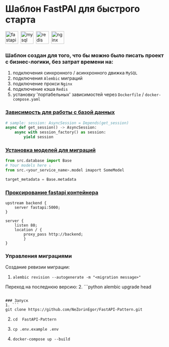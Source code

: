 # Шаблон FastPAI для быстрого старта

<img src="https://cdn.jsdelivr.net/gh/devicons/devicon/icons/fastapi/fastapi-original.svg" title="fastapi" width="40" height="40"/>&nbsp;
<img src="https://cdn.jsdelivr.net/gh/devicons/devicon/icons/mysql/mysql-original.svg" title="mysql" width="40" height="40"/>&nbsp;
<img src="https://cdn.jsdelivr.net/gh/devicons/devicon/icons/redis/redis-original.svg" title="redis" width="40" height="40"/>&nbsp;
<img src="https://cdn.jsdelivr.net/gh/devicons/devicon/icons/nginx/nginx-original.svg" title="nginx" width="40" height="40"/>&nbsp;

### Шаблон создан для того, что бы можно было писать проект с бизнес-логики, без затрат времени на:
1. подключения синхронного / асинхронного движка `MySQL`
2. подключения `Alembic` миграций
3. подключение прокси `Nginx`
4. подключение кэша `Redis`
5. установку 'портабельных' зависимостей через `Dockerfile` / `docker-compose.yaml`

### [Зависимость для работы с базой данных](src/database.py)
```python
# sample: session: AsyncSession = Depends(get_session)
async def get_session() -> AsyncSession:
    async with session_factory() as session:
        yield session
```

### [Установка моделей для миграций](migrations/env.py)
```python
from src.database import Base
# Your models here ↓
from src.<your_service_name>.model imaport SomeModel

target_metadata = Base.metadata
```

### [Проксирование fastapi контейнера](nginx/conf.d/default.conf)
```
upstream backend {
    server fastapi:5000;
}

server {
    listen 80;
    location / {
        proxy_pass http://backend;
        }
}
```
### Управления миграциями
Создание ревизии миграции:
1. ```
   alembic revision --autogenerate -m "<migration message>"
   ```
Переход на последнюю версию:
2. ```python
   alembic upgrade head
   ```

### Запуск
1. ```
   git clone https://github.com/NeZorinEgor/FastAPI-Pattern.git
   ```
2. ```
   cd  FastAPI-Pattern
   ```
3. ```
   cp .env.example .env
   ```
4. ```
   docker-compose up --build
   ```
